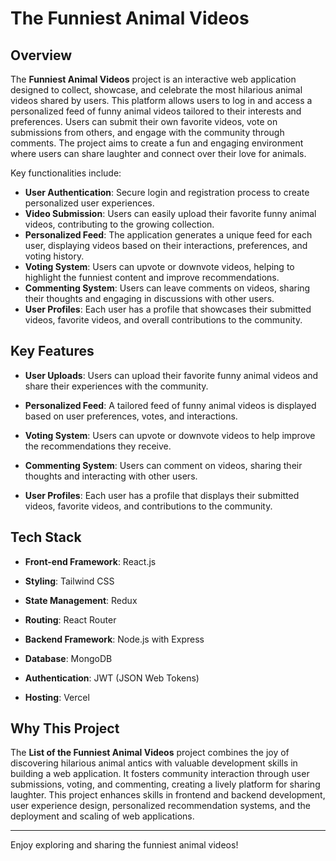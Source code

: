 # The Funniest Animal Videos

## Overview

The **Funniest Animal Videos** project is an interactive web application designed to collect, showcase, and celebrate the most hilarious animal videos shared by users. This platform allows users to log in and access a personalized feed of funny animal videos tailored to their interests and preferences. Users can submit their own favorite videos, vote on submissions from others, and engage with the community through comments. The project aims to create a fun and engaging environment where users can share laughter and connect over their love for animals.

Key functionalities include:

- **User Authentication**: Secure login and registration process to create personalized user experiences.
- **Video Submission**: Users can easily upload their favorite funny animal videos, contributing to the growing collection.
- **Personalized Feed**: The application generates a unique feed for each user, displaying videos based on their interactions, preferences, and voting history.
- **Voting System**: Users can upvote or downvote videos, helping to highlight the funniest content and improve recommendations.
- **Commenting System**: Users can leave comments on videos, sharing their thoughts and engaging in discussions with other users.
- **User Profiles**: Each user has a profile that showcases their submitted videos, favorite videos, and overall contributions to the community.

## Key Features

- **User Uploads**: Users can upload their favorite funny animal videos and share their experiences with the community.

- **Personalized Feed**: A tailored feed of funny animal videos is displayed based on user preferences, votes, and interactions.

- **Voting System**: Users can upvote or downvote videos to help improve the recommendations they receive.

- **Commenting System**: Users can comment on videos, sharing their thoughts and interacting with other users.

- **User Profiles**: Each user has a profile that displays their submitted videos, favorite videos, and contributions to the community.

## Tech Stack

- **Front-end Framework**: React.js

- **Styling**: Tailwind CSS

- **State Management**: Redux

- **Routing**: React Router

- **Backend Framework**: Node.js with Express

- **Database**: MongoDB

- **Authentication**: JWT (JSON Web Tokens)

- **Hosting**: Vercel

## Why This Project

The **List of the Funniest Animal Videos** project combines the joy of discovering hilarious animal antics with valuable development skills in building a web application. It fosters community interaction through user submissions, voting, and commenting, creating a lively platform for sharing laughter. This project enhances skills in frontend and backend development, user experience design, personalized recommendation systems, and the deployment and scaling of web applications.

---

Enjoy exploring and sharing the funniest animal videos!
